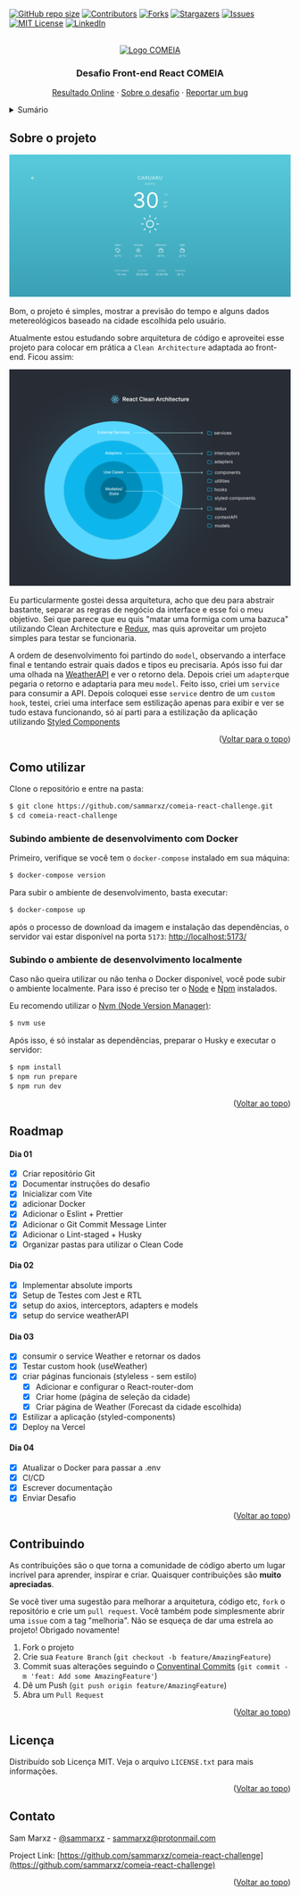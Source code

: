 <a name="readme-top"></a>

[![GitHub repo size][reposize-shield]][reposize-url]
[![Contributors][contributors-shield]][contributors-url]
[![Forks][forks-shield]][forks-url]
[![Stargazers][stars-shield]][stars-url]
[![Issues][issues-shield]][issues-url]
[![MIT License][license-shield]][license-url]
[![LinkedIn][linkedin-shield]][linkedin-url]

<!-- header -->
<br />
<div align="center">
  <a href="https://www.comeialabs.com.br/">
    <img src="https://www.comeialabs.com.br/wp-content/uploads/2022/02/comeia-Vector-300x92.png" alt="Logo COMEIA">
  </a>

  <h3 align="center">Desafio Front-end React COMEIA</h3>

  <p align="center">
    <a href="https://comeia-react-challenge.vercel.app/">Resultado Online</a>
    ·
    <a href="https://github.com/sammarxz/comeia-react-challenge/blob/main/CHALLENGE.md">Sobre o desafio</a>
    ·
    <a href="https://github.com/sammarxz/comeia-react-challenge/issues">Reportar um bug</a>
  </p>
</div>

<!-- sumário -->
<details>
  <summary>Sumário</summary>
  <ol>
    <li><a href="#sobre-o-projeto">Sobre o projeto</a></li>
    <li><a href="#como-utilizar">Como utilizar</a></li>
    <li><a href="#roadmap">Roadmap</a></li>
    <li><a href="#contribuindo">Contribuindo</a></li>
    <li><a href="#licença">Licença</a></li>
    <li><a href="#contato">Contato</a></li>
  </ol>
</details>

<!-- ABOUT THE PROJECT -->
## Sobre o projeto

[![Weather App][product-preview]](https://comeia-react-challenge.vercel.app/)

Bom, o projeto é simples, mostrar a previsão do tempo e alguns dados metereológicos baseado na cidade escolhida pelo usuário.

Atualmente estou estudando sobre arquitetura de código e aproveitei esse projeto para colocar em prática a `Clean Architecture` adaptada ao front-end. Ficou assim:

![](https://github.com/sammarxz/comeia-react-challenge/blob/main/public/react-clean-code.png?raw=true)

Eu particularmente gostei dessa arquitetura, acho que deu para abstrair bastante, separar as regras de negócio da interface e esse foi o meu objetivo. Sei que parece que eu quis "matar uma formiga com uma bazuca" utilizando Clean Architecture e [Redux](https://redux.js.org/), mas quis aproveitar um projeto simples para testar se funcionaria.

A ordem de desenvolvimento foi partindo do `model`, observando a interface final e tentando estrair quais dados e tipos eu precisaria. Após isso fui dar uma olhada na [WeatherAPI](https://www.weatherapi.com/) e ver o retorno dela. Depois criei um `adapter`que pegaria o retorno e adaptaria para meu `model`. Feito isso, criei um `service` para consumir a API. Depois coloquei esse `service` dentro de um `custom hook`, testei, criei uma interface sem estilização apenas para exibir e ver se tudo estava funcionando, só aí parti para a estilização da aplicação utilizando [Styled Components](https://styled-components.com/)

<p align="right">(<a href="#readme-top">Voltar para o topo</a>)</p>

## Como utilizar

Clone o repositório e entre na pasta:

```bash
$ git clone https://github.com/sammarxz/comeia-react-challenge.git
$ cd comeia-react-challenge
```

### Subindo ambiente de desenvolvimento com Docker

Primeiro, verifique se você tem o `docker-compose` instalado em sua máquina:

```bash
$ docker-compose version
```

Para subir o ambiente de desenvolvimento, basta executar:

```bash
$ docker-compose up
```

após o processo de download da imagem e instalação das dependências, o servidor vai estar disponível
na porta `5173`: [http://localhost:5173/](http://localhost:5173/)

### Subindo o ambiente de desenvolvimento localmente

Caso não queira utilizar ou não tenha o Docker disponível, você pode subir o ambiente localmente. Para isso é preciso
ter o [Node](https://nodejs.org/en/) e [Npm](https://www.npmjs.com/) instalados.

Eu recomendo utilizar o [Nvm (Node Version Manager)](https://github.com/nvm-sh/nvm):

```bash
$ nvm use
```

Após isso, é só instalar as dependências, preparar o Husky e executar o servidor:

```bash
$ npm install
$ npm run prepare
$ npm run dev
```

<p align="right">(<a href="#readme-top">Voltar ao topo</a>)</p>

<!-- ROADMAP -->
## Roadmap

#### Dia 01
- [x] Criar repositório Git
- [x] Documentar instruções do desafio
- [x] Inicializar com Vite
- [x] adicionar Docker
- [x] Adicionar o Eslint + Prettier
- [x] Adicionar o Git Commit Message Linter
- [x] Adicionar o Lint-staged + Husky
- [x] Organizar pastas para utilizar o Clean Code

#### Dia 02
- [x] Implementar absolute imports
- [x] Setup de Testes com Jest e RTL
- [x] setup do axios, interceptors, adapters e models
- [x] setup do service weatherAPI

#### Dia 03
- [x] consumir o service Weather e retornar os dados
- [x] Testar custom hook (useWeather)
- [x] criar páginas funcionais (styleless - sem estilo)
	- [x] Adicionar e configurar o React-router-dom
	- [x] Criar home (página de seleção da cidade)
	- [x] Criar página de Weather (Forecast da cidade escolhida)
- [x] Estilizar a aplicação (styled-components)
- [x] Deploy na Vercel

#### Dia 04
- [x] Atualizar o Docker para passar a .env 
- [x] CI/CD 
- [x] Escrever documentação
- [x] Enviar Desafio

<p align="right">(<a href="#readme-top">Voltar ao topo</a>)</p>

<!-- CONTRIBUTING -->
## Contribuindo

As contribuições são o que torna a comunidade de código aberto um lugar incrível para aprender, inspirar e criar. Quaisquer contribuições são **muito apreciadas**.

Se você tiver uma sugestão para melhorar a arquitetura, código etc, `fork` o repositório e crie um `pull request`. Você também pode simplesmente abrir uma `issue` com a tag "melhoria".
Não se esqueça de dar uma estrela ao projeto! Obrigado novamente!

1. Fork o projeto
2. Crie sua `Feature Branch` (`git checkout -b feature/AmazingFeature`)
3. Commit suas alterações seguindo o [Conventinal Commits](https://www.conventionalcommits.org/en/v1.0.0/) (`git commit -m 'feat: Add some AmazingFeature'`)
4. Dê um Push (`git push origin feature/AmazingFeature`)
5. Abra um `Pull Request`

<p align="right">(<a href="#readme-top">Voltar ao topo</a>)</p>



<!-- LICENSE -->
## Licença

Distribuído sob Licença MIT. Veja o arquivo `LICENSE.txt` para mais informações.

<p align="right">(<a href="#readme-top">Voltar ao topo</a>)</p>



<!-- CONTACT -->
## Contato

Sam Marxz - [@sammarxz](https://twitter.com/sammarxz) - sammarxz@protonmail.com

Project Link: [https://github.com/sammarxz/comeia-react-challenge](https://github.com/sammarxz/comeia-react-challenge)

<p align="right">(<a href="#readme-top">Voltar ao topo</a>)</p>


<!-- MARKDOWN LINKS & IMAGES -->
[contributors-shield]: https://img.shields.io/github/contributors/sammarxz/comeia-react-challenge.svg?style=for-the-badge
[contributors-url]: https://github.com/sammarxz/comeia-react-challenge/graphs/contributors
[forks-shield]: https://img.shields.io/github/forks/sammarxz/comeia-react-challenge.svg?style=for-the-badge
[reposize-shield]: https://img.shields.io/github/repo-size/sammarxz/comeia-react-challenge?style=for-the-badge
[reposize-url]: https://img.shields.io/github/repo-size/sammarxz/comeia-react-challenge?style=for-the-badge
[forks-url]: https://github.com/sammarxz/comeia-react-challenge/network/members
[stars-shield]: https://img.shields.io/github/stars/sammarxz/comeia-react-challenge.svg?style=for-the-badge
[stars-url]: https://github.com/sammarxz/comeia-react-challenge/stargazers
[issues-shield]: https://img.shields.io/github/issues/sammarxz/comeia-react-challenge.svg?style=for-the-badge
[issues-url]: https://github.com/sammarxz/comeia-react-challenge/issues
[license-shield]: https://img.shields.io/github/license/sammarxz/comeia-react-challenge.svg?style=for-the-badge
[license-url]: https://github.com/sammarxz/comeia-react-challenge/blob/master/LICENSE.txt
[linkedin-shield]: https://img.shields.io/badge/-LinkedIn-black.svg?style=for-the-badge&logo=linkedin&colorB=555
[linkedin-url]: https://linkedin.com/in/sammarxz
[product-preview]: preview.png
